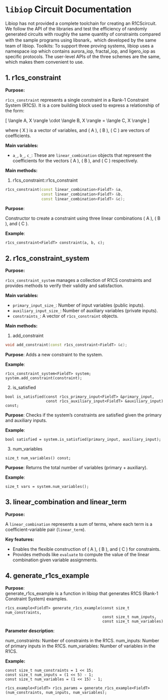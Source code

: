 # `libiop` Circuit Documentation
Libiop has not provided a complete toolchain for creating an R1CScircuit. We follow the API of the libraries and test the efficiency of randomly generated circuits with roughly the same quantity of constraints compared with the sample programs using libsnark，which developed by the same team of libiop. Toolkits: To support three proving systems, libiop uses a
namespace iop which contains aurora_iop, fractal_iop, and ligero_iop as specific protocols. The user-level APIs of the
three schemes are the same, which makes them convenient to use.

## 1. r1cs_constraint

**Purpose:**

`r1cs_constraint` represents a single constraint in a Rank-1 Constraint System (R1CS). It is a core building block used to express a relationship of the form:

\[
\langle A, X \rangle \cdot \langle B, X \rangle = \langle C, X \rangle
\]

where \( X \) is a vector of variables, and \( A \), \( B \), \( C \) are vectors of coefficients.

**Main variables:**

- `a_`, `b_`, `c_`: These are `linear_combination` objects that represent the coefficients for the vectors \( A \), \( B \), and \( C \) respectively.

**Main methods:**

1. r1cs_constraint::r1cs_constraint

```cpp
r1cs_constraint(const linear_combination<FieldT> &a, 
                const linear_combination<FieldT> &b, 
                const linear_combination<FieldT> &c);
```

**Purpose**:

Constructor to create a constraint using three linear combinations ( A ), ( B ), and ( C ).

**Example**:

```
r1cs_constraint<FieldT> constraint(a, b, c);
```

## 2. r1cs_constraint_system

**Purpose:**

`r1cs_constraint_system` manages a collection of R1CS constraints and provides methods to verify their validity and satisfaction.

**Main variables:**

- `primary_input_size_`: Number of input variables (public inputs).
- `auxiliary_input_size_`: Number of auxiliary variables (private inputs).
- `constraints_`: A vector of `r1cs_constraint` objects.

**Main methods:**

1. add_constraint

```cpp
void add_constraint(const r1cs_constraint<FieldT> &c);
```

**Purpose**:
Adds a new constraint to the system.

**Example**:
```
r1cs_constraint_system<FieldT> system;
system.add_constraint(constraint);
```

2. is_satisfied
```
bool is_satisfied(const r1cs_primary_input<FieldT> &primary_input, 
                  const r1cs_auxiliary_input<FieldT> &auxiliary_input) const;
```

**Purpose**:
Checks if the system’s constraints are satisfied given the primary and auxiliary inputs.

**Example**:
```
bool satisfied = system.is_satisfied(primary_input, auxiliary_input);
```

3. num_variables
```
size_t num_variables() const;
```

**Purpose**:
Returns the total number of variables (primary + auxiliary).

**Example**:
```
size_t vars = system.num_variables();
```

## 3. linear_combination and linear_term

**Purpose:**

A `linear_combination` represents a sum of terms, where each term is a coefficient-variable pair (`linear_term`).

**Key features:**

- Enables the flexible construction of \( A \), \( B \), and \( C \) for constraints.
- Provides methods like `evaluate` to compute the value of the linear combination given variable assignments.

## 4. generate_r1cs_example<FieldT>

**Purpose**:   
generate_r1cs_example is a function in libiop that generates R1CS (Rank-1 Constraint System) examples. 

```
r1cs_example<FieldT> generate_r1cs_example(const size_t num_constraints,
                                           const size_t num_inputs,
                                           const size_t num_variables)
```

**Parameter description**:

num_constraints: Number of constraints in the R1CS.
num_inputs: Number of primary inputs in the R1CS.
num_variables: Number of variables in the R1CS.

**Example:**

```
const size_t num_constraints = 1 << 15;
const size_t num_inputs = (1 << 5) - 1;
const size_t num_variables = (1 << 15) - 1;

r1cs_example<FieldT> r1cs_params = generate_r1cs_example<FieldT>(num_constraints, num_inputs, num_variables);
``` 
    